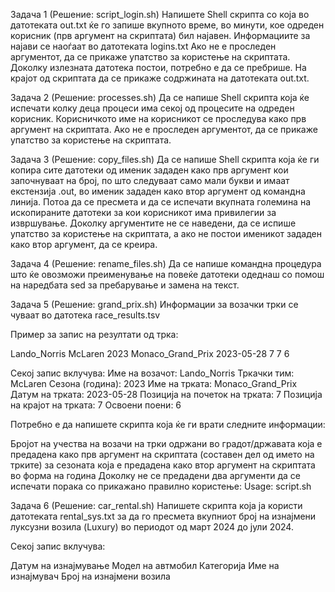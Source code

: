 Задача 1 (Решение: script_login.sh)
Напишете Shell скрипта со која во датотеката out.txt ќе го запише вкупното време, во минути, кое одреден корисник (прв аргумент на скриптата) бил најавен. Информациите за најави се наоѓаат во датотеката logins.txt Ако не е проследен аргументот, да се прикаже упатство за користење на скриптата.  Доколку излезната датотека постои, потребно е да се пребрише.  На крајот од скриптата да се прикаже содржината на датотеката out.txt.

Задача 2 (Решение: processes.sh)
Да се напише Shell скрипта која ќе испечати колку деца процеси има секој од процесите на одреден корисник.  Корисничкото име на корисникот се проследува како прв аргумент на скриптата.  Ако не е проследен аргументот, да се прикаже упатство за користење на скриптата. 

Задача 3 (Решение: copy_files.sh)
Да се напише Shell скрипта која ќе ги копира сите датотеки од именик зададен како прв аргумент кои започнуваат на број, по што следуваат само мали букви и имаат екстензија .out, во именик зададен како втор аргумент од командна линија.  Потоа да се пресмета и да се испечати вкупната големина на ископираните датотеки за кои корисникот има привилегии за извршување.  Доколку аргументите не се наведени, да се испише упатство за користење на скриптата, а ако не постои именикот зададен како втор аргумент, да се креира. 

Задача 4 (Решение: rename_files.sh)
Да се напише командна процедура што ќе овозможи преименување на повеќе датотеки одеднаш со помош на наредбата sed за пребарување и замена на текст.

Задача 5 (Решение: grand_prix.sh)
Информации за возачки трки се чуваат во датотека race_results.tsv

Пример за запис на резултати од трка:

Lando_Norris McLaren 2023 Monaco_Grand_Prix 2023-05-28 7 7 6

Секој запис вклучува: Име на возачот: Lando_Norris Тркачки тим: McLaren Сезона (година): 2023 Име на трката: Monaco_Grand_Prix Датум на трката: 2023-05-28 Позиција на почеток на трката: 7 Позиција на крајот на трката: 7 Освоени поени: 6

Потребно е да напишете скрипта која ќе ги врати следните информации:

Бројот на учества на возачи на трки одржани во градот/државата која е предадена како прв аргумент на скриптата (составен дел од името на трките) за сезоната која е предадена како втор аргумент на скриптата во форма на година Доколку не се предадени два аргументи да се испечати порака со прикажано правилно користење: Usage: script.sh

Задача 6 (Решение: car_rental.sh)
Напишете скрипта која ја користи датотеката rental_sys.txt за да го пресмета вкупниот број на изнајмени луксузни возила (Luxury) во периодот од март 2024 до јули 2024.

Секој запис вклучува:

Датум на изнајмување
Модел на автмобил
Категорија
Име на изнајмувач
Број на изнајмени возила
